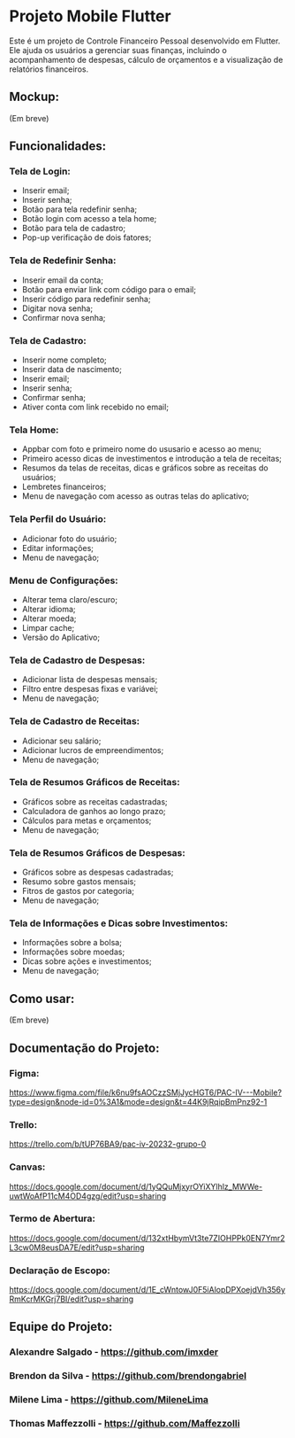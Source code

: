 # Projeto Mobile Flutter

Este é um projeto de Controle Financeiro Pessoal desenvolvido em Flutter. Ele ajuda os usuários a gerenciar suas finanças, incluindo o acompanhamento de despesas, cálculo de orçamentos e a visualização de relatórios financeiros.

## Mockup:

(Em breve)
 
## Funcionalidades:

### Tela de Login:
- Inserir email;
- Inserir senha;
- Botão para tela redefinir senha;
- Botão login com acesso a tela home;
- Botão para tela de cadastro;
- Pop-up verificação de dois fatores;

### Tela de Redefinir Senha:
- Inserir email da conta;
- Botão para enviar link com código para o email;
- Inserir código para redefinir senha;
- Digitar nova senha;
- Confirmar nova senha;

### Tela de Cadastro:
- Inserir nome completo;
- Inserir data de nascimento;
- Inserir email;
- Inserir senha;
- Confirmar senha;
- Ativer conta com link recebido no email;

### Tela Home:
- Appbar com foto e primeiro nome do ususario e acesso ao menu;
- Primeiro acesso dicas de investimentos e introdução a tela de receitas; 
- Resumos da telas de receitas, dicas e gráficos sobre as receitas do usuários;
- Lembretes financeiros;
- Menu de navegação com acesso as outras telas do aplicativo;

### Tela Perfil do Usuário:
- Adicionar foto do usuário;
- Editar informações;
- Menu de navegação;

### Menu de Configurações:
- Alterar tema claro/escuro;
- Alterar idioma;
- Alterar moeda;
- Limpar cache;
- Versão do Aplicativo;
   
### Tela de Cadastro de Despesas:
- Adicionar lista de despesas mensais;
- Filtro entre despesas fixas e variávei;
- Menu de navegação;
 
### Tela de Cadastro de Receitas:
- Adicionar seu salário;
- Adicionar lucros de empreendimentos;
- Menu de navegação;
  
### Tela de Resumos Gráficos de Receitas:
- Gráficos sobre as receitas cadastradas;
- Calculadora de ganhos ao longo prazo;
- Cálculos para metas e orçamentos;
- Menu de navegação;
  
### Tela de Resumos Gráficos de Despesas:
- Gráficos sobre as despesas cadastradas;
- Resumo sobre gastos mensais;
- Fitros de gastos por categoria;
- Menu de navegação;

### Tela de Informações e Dicas sobre Investimentos:
- Informações sobre a bolsa;
- Informações sobre moedas;
- Dicas sobre ações e investimentos;
- Menu de navegação;

## Como usar:

(Em breve)

## Documentação do Projeto:

### Figma: 
 https://www.figma.com/file/k6nu9fsAOCzzSMjJycHGT6/PAC-IV---Mobile?type=design&node-id=0%3A1&mode=design&t=44K9jRqipBmPnz92-1
### Trello:
 https://trello.com/b/tUP76BA9/pac-iv-20232-grupo-0
### Canvas: 
 https://docs.google.com/document/d/1yQQuMjxyrOYiXYlhlz_MWWe-uwtWoAfP11cM4OD4gzg/edit?usp=sharing
### Termo de Abertura:
 https://docs.google.com/document/d/132xtHbymVt3te7ZIOHPPk0EN7Ymr2L3cw0M8eusDA7E/edit?usp=sharing
### Declaração de Escopo: 
 https://docs.google.com/document/d/1E_cWntowJ0F5iAlopDPXoejdVh356yRmKcrMKGrj7BI/edit?usp=sharing

## Equipe do Projeto:
### Alexandre Salgado - https://github.com/imxder
### Brendon da Silva - https://github.com/brendongabriel
### Milene Lima - https://github.com/MileneLima
### Thomas Maffezzolli - https://github.com/MaffezzoIIi
